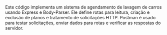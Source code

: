 Este código implementa um sistema de agendamento de lavagem de carros usando Express e Body-Parser. Ele define rotas para leitura, criação e exclusão de planos e tratamento de solicitações HTTP. Postman é usado para testar solicitações, enviar dados para rotas e verificar as respostas do servidor.
